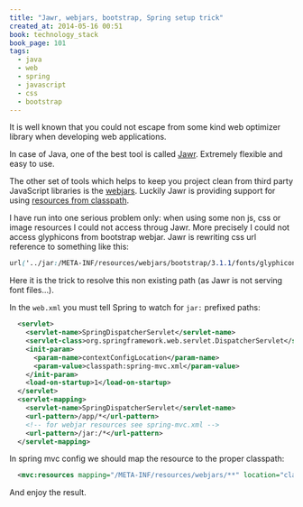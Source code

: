```yaml
---
title: "Jawr, webjars, bootstrap, Spring setup trick"
created_at: 2014-05-16 00:51
book: technology_stack
book_page: 101
tags:
  - java
  - web
  - spring
  - javascript
  - css
  - bootstrap
---
```


It is well known that you could not escape from some kind web optimizer library when developing web applications.

In case of Java, one of the best tool is called [Jawr](https://jawr.java.net/). Extremely flexible and easy to use.

The other set of tools which helps to keep you project clean from third party JavaScript libraries is the [webjars](http://www.webjars.org/). Luckily Jawr is providing support for using [resources from classpath](https://jawr.java.net/docs/generators.html).

I have run into one serious problem only: when using some non js, css or image resources I could not access throug Jawr. More precisely I could not access glyphicons from bootstrap webjar. Jawr is rewriting css url reference to something like this:

~~~css
url('../jar:/META-INF/resources/webjars/bootstrap/3.1.1/fonts/glyphicons-halflings-regular.ttf')
~~~

Here it is the trick to resolve this non existing path (as Jawr is not  serving font files...).

In the `web.xml` you must tell Spring to watch for `jar:` prefixed paths:

~~~xml
  <servlet>
    <servlet-name>SpringDispatcherServlet</servlet-name>
    <servlet-class>org.springframework.web.servlet.DispatcherServlet</servlet-class>
    <init-param>
      <param-name>contextConfigLocation</param-name>
      <param-value>classpath:spring-mvc.xml</param-value>
    </init-param>
    <load-on-startup>1</load-on-startup>
  </servlet>
  <servlet-mapping>
    <servlet-name>SpringDispatcherServlet</servlet-name>
    <url-pattern>/app/*</url-pattern>
    <!-- for webjar resources see spring-mvc.xml -->
    <url-pattern>/jar:/*</url-pattern>
  </servlet-mapping>
~~~

In spring mvc config we should map the resource to the proper classpath:

~~~xml
  <mvc:resources mapping="/META-INF/resources/webjars/**" location="classpath:/META-INF/resources/webjars/"/>
~~~

And enjoy the result.